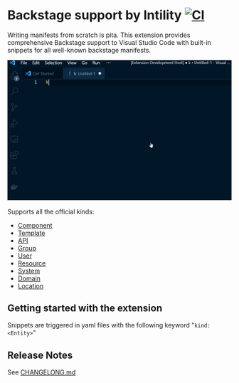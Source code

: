 # Backstage support by Intility [![CI](https://github.com/Intility/vscode-backstage/actions/workflows/CI.yaml/badge.svg)](https://github.com/Intility/vscode-backstage/actions/workflows/CI.yaml)

Writing manifests from scratch is pita. This extension provides comprehensive Backstage support to Visual Studio Code with built-in snippets for all well-known backstage manifests.

![screencast](https://raw.githubusercontent.com/intility/vscode-backstage/main/images/recording.gif)

Supports all the official kinds:

* [Component](https://backstage.io/docs/features/software-catalog/descriptor-format#kind-component)
* [Template](https://backstage.io/docs/features/software-catalog/descriptor-format#kind-template)
* [API](https://backstage.io/docs/features/software-catalog/descriptor-format#kind-api)
* [Group](https://backstage.io/docs/features/software-catalog/descriptor-format#kind-group)
* [User](https://backstage.io/docs/features/software-catalog/descriptor-format#kind-user)
* [Resource](https://backstage.io/docs/features/software-catalog/descriptor-format#kind-resource)
* [System](https://backstage.io/docs/features/software-catalog/descriptor-format#kind-system)
* [Domain](https://backstage.io/docs/features/software-catalog/descriptor-format#kind-domain)
* [Location](https://backstage.io/docs/features/software-catalog/descriptor-format#kind-location)


## Getting started with the extension

Snippets are triggered in yaml files with the following keyword "`kind: <Entity>`"

## Release Notes

See [CHANGELONG.md](./CHANGELOG.md)
